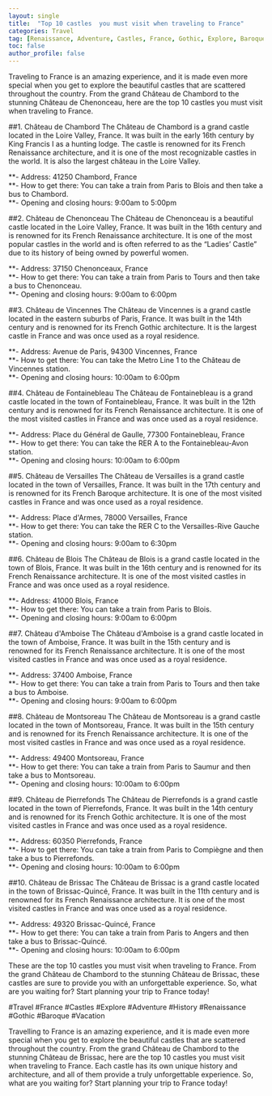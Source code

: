 ```yaml
---
layout: single
title:  "Top 10 castles  you must visit when traveling to France"
categories: Travel
tag: [Renaissance, Adventure, Castles, France, Gothic, Explore, Baroque, TopCastlesYouMustVisitWhenTravelingToFrance, Travel, Vacation, History]
toc: false
author_profile: false
---
```

Traveling to France is an amazing experience, and it is made even more special when you get to explore the beautiful castles that are scattered throughout the country. From the grand Château de Chambord to the stunning Château de Chenonceau, here are the top 10 castles you must visit when traveling to France. 

##1. Château de Chambord 
The Château de Chambord is a grand castle located in the Loire Valley, France. It was built in the early 16th century by King Francis I as a hunting lodge. The castle is renowned for its French Renaissance architecture, and it is one of the most recognizable castles in the world. It is also the largest château in the Loire Valley. 

**- Address: 41250 Chambord, France  
**- How to get there: You can take a train from Paris to Blois and then take a bus to Chambord.  
**- Opening and closing hours: 9:00am to 5:00pm  

##2. Château de Chenonceau 
The Château de Chenonceau is a beautiful castle located in the Loire Valley, France. It was built in the 16th century and is renowned for its French Renaissance architecture. It is one of the most popular castles in the world and is often referred to as the “Ladies’ Castle” due to its history of being owned by powerful women. 

**- Address: 37150 Chenonceaux, France  
**- How to get there: You can take a train from Paris to Tours and then take a bus to Chenonceau.  
**- Opening and closing hours: 9:00am to 6:00pm  

##3. Château de Vincennes 
The Château de Vincennes is a grand castle located in the eastern suburbs of Paris, France. It was built in the 14th century and is renowned for its French Gothic architecture. It is the largest castle in France and was once used as a royal residence. 

**- Address: Avenue de Paris, 94300 Vincennes, France  
**- How to get there: You can take the Metro Line 1 to the Château de Vincennes station.  
**- Opening and closing hours: 10:00am to 6:00pm  

##4. Château de Fontainebleau 
The Château de Fontainebleau is a grand castle located in the town of Fontainebleau, France. It was built in the 12th century and is renowned for its French Renaissance architecture. It is one of the most visited castles in France and was once used as a royal residence. 

**- Address: Place du Général de Gaulle, 77300 Fontainebleau, France  
**- How to get there: You can take the RER A to the Fontainebleau-Avon station.  
**- Opening and closing hours: 10:00am to 6:00pm  

##5. Château de Versailles 
The Château de Versailles is a grand castle located in the town of Versailles, France. It was built in the 17th century and is renowned for its French Baroque architecture. It is one of the most visited castles in France and was once used as a royal residence. 

**- Address: Place d'Armes, 78000 Versailles, France  
**- How to get there: You can take the RER C to the Versailles-Rive Gauche station.  
**- Opening and closing hours: 9:00am to 6:30pm  

##6. Château de Blois 
The Château de Blois is a grand castle located in the town of Blois, France. It was built in the 16th century and is renowned for its French Renaissance architecture. It is one of the most visited castles in France and was once used as a royal residence. 

**- Address: 41000 Blois, France  
**- How to get there: You can take a train from Paris to Blois.  
**- Opening and closing hours: 9:00am to 6:00pm  

##7. Château d'Amboise 
The Château d'Amboise is a grand castle located in the town of Amboise, France. It was built in the 15th century and is renowned for its French Renaissance architecture. It is one of the most visited castles in France and was once used as a royal residence. 

**- Address: 37400 Amboise, France  
**- How to get there: You can take a train from Paris to Tours and then take a bus to Amboise.  
**- Opening and closing hours: 9:00am to 6:00pm  

##8. Château de Montsoreau 
The Château de Montsoreau is a grand castle located in the town of Montsoreau, France. It was built in the 15th century and is renowned for its French Renaissance architecture. It is one of the most visited castles in France and was once used as a royal residence. 

**- Address: 49400 Montsoreau, France  
**- How to get there: You can take a train from Paris to Saumur and then take a bus to Montsoreau.  
**- Opening and closing hours: 10:00am to 6:00pm  

##9. Château de Pierrefonds 
The Château de Pierrefonds is a grand castle located in the town of Pierrefonds, France. It was built in the 14th century and is renowned for its French Gothic architecture. It is one of the most visited castles in France and was once used as a royal residence. 

**- Address: 60350 Pierrefonds, France  
**- How to get there: You can take a train from Paris to Compiègne and then take a bus to Pierrefonds.  
**- Opening and closing hours: 10:00am to 6:00pm  

##10. Château de Brissac 
The Château de Brissac is a grand castle located in the town of Brissac-Quincé, France. It was built in the 11th century and is renowned for its French Renaissance architecture. It is one of the most visited castles in France and was once used as a royal residence. 

**- Address: 49320 Brissac-Quincé, France  
**- How to get there: You can take a train from Paris to Angers and then take a bus to Brissac-Quincé.  
**- Opening and closing hours: 10:00am to 6:00pm  

These are the top 10 castles you must visit when traveling to France. From the grand Château de Chambord to the stunning Château de Brissac, these castles are sure to provide you with an unforgettable experience. So, what are you waiting for? Start planning your trip to France today! 

#Travel #France #Castles #Explore #Adventure #History #Renaissance #Gothic #Baroque #Vacation 

Travelling to France is an amazing experience, and it is made even more special when you get to explore the beautiful castles that are scattered throughout the country. From the grand Château de Chambord to the stunning Château de Brissac, here are the top 10 castles you must visit when traveling to France. Each castle has its own unique history and architecture, and all of them provide a truly unforgettable experience. So, what are you waiting for? Start planning your trip to France today!
